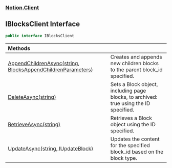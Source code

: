 ### [Notion.Client](Notion.Client.md 'Notion.Client')

## IBlocksClient Interface

```csharp
public interface IBlocksClient
```

| Methods | |
| :--- | :--- |
| [AppendChildrenAsync(string, BlocksAppendChildrenParameters)](Notion.Client.IBlocksClient.AppendChildrenAsync(string,Notion.Client.BlocksAppendChildrenParameters).md 'Notion.Client.IBlocksClient.AppendChildrenAsync(string, Notion.Client.BlocksAppendChildrenParameters)') | Creates and appends new children blocks to the parent block_id specified. |
| [DeleteAsync(string)](Notion.Client.IBlocksClient.DeleteAsync(string).md 'Notion.Client.IBlocksClient.DeleteAsync(string)') | Sets a Block object, including page blocks, to archived: true using the ID specified. |
| [RetrieveAsync(string)](Notion.Client.IBlocksClient.RetrieveAsync(string).md 'Notion.Client.IBlocksClient.RetrieveAsync(string)') | Retrieves a Block object using the ID specified. |
| [UpdateAsync(string, IUpdateBlock)](Notion.Client.IBlocksClient.UpdateAsync(string,Notion.Client.IUpdateBlock).md 'Notion.Client.IBlocksClient.UpdateAsync(string, Notion.Client.IUpdateBlock)') | Updates the content for the specified block_id based on the block type. |
